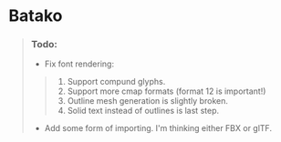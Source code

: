 # Batako

> ### Todo:
> * Fix font rendering: 
> >1) Support compund glyphs.
> >1) Support more cmap formats (format 12 is important!)
> >1) Outline mesh generation is slightly broken.
> >1) Solid text instead of outlines is last step.
> * Add some form of importing. I'm thinking either FBX or glTF.